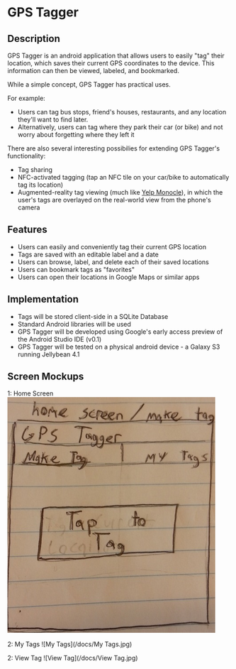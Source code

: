# GPS Tagger

## Description

GPS Tagger is an android application that allows users to easily "tag" their location, which saves their current GPS coordinates to the device. This information can then be viewed, labeled, and bookmarked.

While a simple concept, GPS Tagger has practical uses.

For example:

* Users can tag bus stops, friend's houses, restaurants, and any location they'll want to find later.
* Alternatively, users can tag where they park their car (or bike) and not worry about forgetting where they left it


There are also several interesting possibilies for extending GPS Tagger's functionality:

* Tag sharing
* NFC-activated tagging (tap an NFC tile on your car/bike to automatically tag its location)
* Augmented-reality tag viewing (much like [Yelp Monocle](http://wearehmc.com/blog/what-is-yelp-monocle/)), in which the user's tags are overlayed on the real-world view from the phone's camera

## Features

* Users can easily and conveniently tag their current GPS location
* Tags are saved with an editable label and a date
* Users can browse, label, and delete each of their saved locations
* Users can bookmark tags as "favorites"
* Users can open their locations in Google Maps or similar apps

## Implementation

* Tags will be stored client-side in a SQLite Database
* Standard Android libraries will be used
* GPS Tagger will be developed using Google's early access preview of the Android Studio IDE (v0.1)
* GPS Tagger will be tested on a physical android device - a Galaxy S3 running Jellybean 4.1

## Screen Mockups

1: Home Screen
![Home](/docs/Home.jpg)

2: My Tags
![My Tags](/docs/My Tags.jpg)

2: View Tag
![View Tag](/docs/View Tag.jpg)
